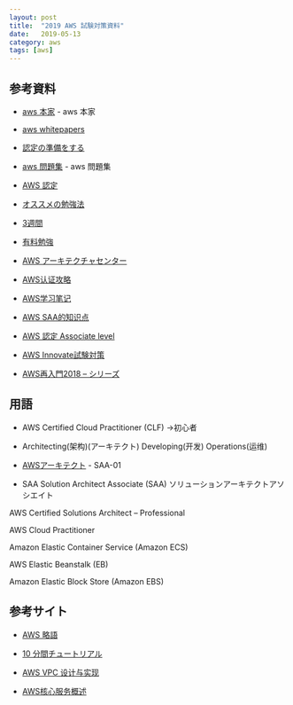 ```yaml
---
layout: post
title:  "2019 AWS 試験対策資料"
date:   2019-05-13
category: aws
tags: [aws]
---
```


## 参考資料

- [aws 本家](https://aws.amazon.com/jp/) - aws 本家

- [aws whitepapers](https://aws.amazon.com/whitepapers/)

- [認定の準備をする](https://aws.amazon.com/jp/certification/certification-prep/)

- [aws 問題集](https://aws.koiwaclub.com/) - aws 問題集

- [AWS 認定](https://www.aws.training/Certification)

- [オススメの勉強法](https://qiita.com/nakazax/items/20458e146d3d9f2aa615)

- [3週間](https://qiita.com/fukubaka0825/items/238225f9e4c1962bc00c)

- [有料勉強](https://www.udemy.com/aws-associate/)

- [AWS アーキテクチャセンター](https://aws.amazon.com/jp/architecture/?awsf.quickstart-architecture-page-filter=highlight%23new)

- [AWS认证攻略](https://blog.csdn.net/robertlee32/article/details/69949159)

- [AWS学习笔记](https://www.lleicloud.com/)

- [AWS SAA的知识点](https://www.jianshu.com/c/e6b4b10df4bd)

- [AWS 認定 Associate level](https://qiita.com/yutachaos/items/2b0b8d9bfe76a597953c)

- [AWS Innovate試験対策](https://dev.classmethod.jp/cloud/aws/lets-start-studying-aws/)

- [AWS再入門2018 – シリーズ](https://dev.classmethod.jp/series/aws-re-introduction-2018/)


## 用語

- AWS Certified Cloud Practitioner (CLF) →初心者

- Architecting(架构)(アーキテクト) Developing(开发) Operations(运维)

- [AWSアーキテクト](https://aws.amazon.com/cn/training/path-architecting/) - SAA-01




- SAA Solution Architect Associate (SAA) 
      ソリューションアーキテクトアソシエイト 

AWS Certified Solutions Architect – Professional 

AWS Cloud Practitioner

Amazon Elastic Container Service (Amazon ECS) 

AWS Elastic Beanstalk (EB) 

Amazon Elastic Block Store (Amazon EBS)

## 参考サイト

- [AWS 略語](https://docs.aws.amazon.com/zh_cn/general/latest/gr/glos-chap.html)

- [10 分間チュートリアル](https://aws.amazon.com/jp/getting-started/tutorials/)

- [AWS VPC 设计与实现](https://www.jianshu.com/p/43a3d855abb8)

- [AWS核心服务概述](https://www.jianshu.com/p/205272f0c64d)
